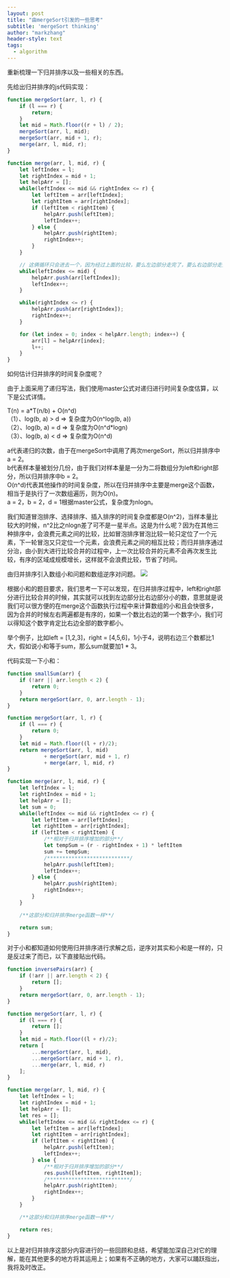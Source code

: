 ```yaml
---
layout: post
title: "由mergeSort引发的一些思考"
subtitle: 'mergeSort thinking'
author: "markzhang"
header-style: text
tags:
  - algorithm
---
```


重新梳理一下归并排序以及一些相关的东西。

先给出归并排序的js代码实现：
```javascript
function mergeSort(arr, l, r) {
    if (l === r) {
        return;
    }
    let mid = Math.floor((r + l) / 2);
    mergeSort(arr, l, mid);
    mergeSort(arr, mid + 1, r);
    merge(arr, l, mid, r);
}

function merge(arr, l, mid, r) {
    let leftIndex = l;
    let rightIndex = mid + 1;
    let helpArr = [];
    while(leftIndex <= mid && rightIndex <= r) {
        let leftItem = arr[leftIndex];
        let rightItem = arr[rightIndex];
        if (leftItem < rightItem) {
            helpArr.push(leftItem);
            leftIndex++;
        } else {
            helpArr.push(rightItem);
            rightIndex++;
        }
    }

    // 这俩循环只会进去一个，因为经过上面的比较，要么左边部分走完了，要么右边部分走完了
    while(leftIndex <= mid) {
        helpArr.push(arr[leftIndex]);
        leftIndex++;
    }

    while(rightIndex <= r) {
        helpArr.push(arr[rightIndex]);
        rightIndex++;
    }

    for (let index = 0; index < helpArr.length; index++) {
        arr[l] = helpArr[index];
        l++;
    }
}
```
如何估计归并排序的时间复杂度呢？

由于上面采用了递归写法，我们使用master公式对递归进行时间复杂度估算，以下是公式详情。

<p>T(n) = a*T(n/b) + O(n^d)<br/>
（1）、log(b, a) > d => 复杂度为O(n^log(b, a))<br/>
（2）、log(b, a) = d => 复杂度为O(n^d*logn)<br/>
（3）、log(b, a) < d => 复杂度为O(n^d)</p>

a代表递归的次数，由于在mergeSort中调用了两次mergeSort，所以归并排序中a = 2。<br/>
b代表样本量被划分几份，由于我们对样本量是一分为二将数组分为left和right部分，所以归并排序中b = 2。<br/>
O(n^d)代表其他操作的时间复杂度，所以在归并排序中主要是merge这个函数，相当于是执行了一次数组遍历，则为O(n)。<br/>
a = 2，b = 2，d = 1根据master公式，复杂度为nlogn。

我们知道冒泡排序、选择排序、插入排序的时间复杂度都是O(n^2)，当样本量比较大的时候，n^2比之nlogn差了可不是一星半点。这是为什么呢？因为在其他三种排序中，会浪费元素之间的比较，比如冒泡排序冒泡比较一轮只定位了一个元素，下一轮冒泡又只定位一个元素，会浪费元素之间的相互比较；而归并排序通过分治，由小到大进行比较合并的过程中，上一次比较合并的元素不会再次发生比较，有序的区域成规模增长，这样就不会浪费比较，节省了时间。

由归并排序引入数组小和问题和数组逆序对问题。
![](/openBlog/img/arr-small-sum.png)

根据小和的题目要求，我们思考一下可以发现，在归并排序过程中，left和right部分进行比较合并的时候，其实就可以找到左边部分比右边部分小的数，意思就是说我们可以很方便的在merge这个函数执行过程中来计算数组的小和且会快很多，因为合并的时候左右两遍都是有序的，如果一个数比右边的第一个数字小，我们可以得知这个数字肯定比右边全部的数字都小。

举个例子，比如left = [1,2,3]，right = [4,5,6]，1小于4，说明右边三个数都比1大，假如说小和等于sum，那么sum就要加1 * 3。

代码实现一下小和：
```javascript
function smallSum(arr) {
    if (!arr || arr.length < 2) {
        return 0;
    }
    return mergeSort(arr, 0, arr.length - 1);
}

function mergeSort(arr, l, r) {
    if (l === r) {
        return 0;
    }
    let mid = Math.floor((l + r)/2);
    return mergeSort(arr, l, mid)
            + mergeSort(arr, mid + 1, r)
            + merge(arr, l, mid, r)
}

function merge(arr, l, mid, r) {
    let leftIndex = l;
    let rightIndex = mid + 1;
    let helpArr = [];
    let sum = 0;
    while(leftIndex <= mid && rightIndex <= r) {
        let leftItem = arr[leftIndex];
        let rightItem = arr[rightIndex];
        if (leftItem < rightItem) {
            /**相对于归并排序增加的部分**/
            let tempSum = (r - rightIndex + 1) * leftItem
            sum += tempSum;
            /***************************/
            helpArr.push(leftItem);
            leftIndex++;
        } else {
            helpArr.push(rightItem);
            rightIndex++;
        }
    }

    /**这部分和归并排序merge函数一样**/

    return sum;
}
```

对于小和都知道如何使用归并排序进行求解之后，逆序对其实和小和是一样的，只是反过来了而已，以下直接贴出代码。
```javascript
function inversePairs(arr) {
    if (!arr || arr.length < 2) {
        return [];
    }
    return mergeSort(arr, 0, arr.length - 1);
}

function mergeSort(arr, l, r) {
    if (l === r) {
        return [];
    }
    let mid = Math.floor((l + r)/2);
    return [
        ...mergeSort(arr, l, mid),
        ...mergeSort(arr, mid + 1, r),
        ...merge(arr, l, mid, r)
    ];
}

function merge(arr, l, mid, r) {
    let leftIndex = l;
    let rightIndex = mid + 1;
    let helpArr = [];
    let res = [];
    while(leftIndex <= mid && rightIndex <= r) {
        let leftItem = arr[leftIndex];
        let rightItem = arr[rightIndex];
        if (leftItem < rightItem) {
            helpArr.push(leftItem);
            leftIndex++;
        } else {
            /**相对于归并排序增加的部分**/
            res.push([leftItem, rightItem]);
            /***************************/
            helpArr.push(rightItem);
            rightIndex++;
        }
    }

    /**这部分和归并排序merge函数一样**/

    return res;
}
```

以上是对归并排序这部分内容进行的一些回顾和总结，希望能加深自己对它的理解，能在其他更多的地方将其运用上；如果有不正确的地方，大家可以踊跃指出，我将及时改正。